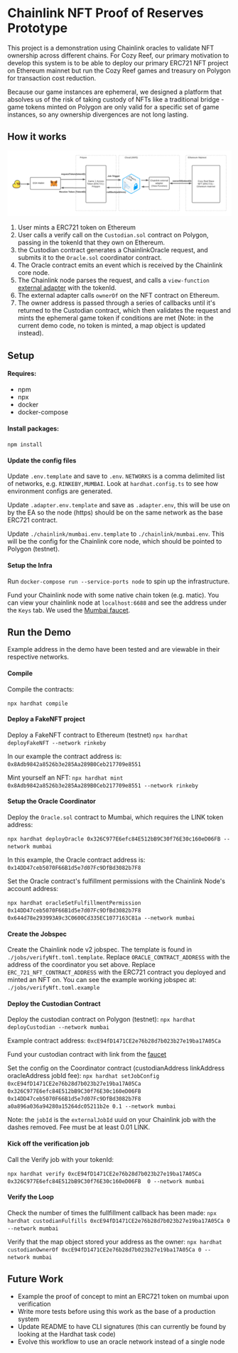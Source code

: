 # Chainlink NFT Proof of Reserves Prototype

This project is a demonstration using Chainlink oracles to validate NFT ownership across different chains. For Cozy Reef, our primary motivation to develop this system is to be able to deploy our primary ERC721 NFT project on Ethereum mainnet but run the Cozy Reef games and treasury on Polygon for transaction cost reduction.

Because our game instances are ephemeral, we designed a platform that absolves us of the risk of taking custody of NFTs like a traditional bridge - game tokens minted on Polygon are only valid for a specific set of game instances, so any ownership divergences are not long lasting.

## How it works

![alt text](https://github.com/CozyReef/prototype-chainlink-proof-of-reserves/blob/main/docs/imgs/architecture.png?raw=true)

1. User mints a ERC721 token on Ethereum
2. User calls a verify call on the `Custodian.sol` contract on Polygon, passing in the tokenId that they own on Ethereum.
3. the Custodian contract generates a ChainlinkOracle request, and submits it to the `Oracle.sol` coordinator contract.
4. The Oracle contract emits an event which is received by the Chainlink core node.
5. The Chainlink node parses the request, and calls a `view-function` [external adapter](https://github.com/smartcontractkit/external-adapters-js/tree/develop/packages/sources/view-function) with the tokenId.
6. The external adapter calls `ownerOf` on the NFT contract on Ethereum.
7. The owner address is passed through a series of callbacks until it's returned to the Custodian contract, which then validates the request and mints the ephemeral game token if conditions are met (Note: in the current demo code, no token is minted, a map object is updated instead). 

## Setup

#### Requires:
- npm
- npx
- docker
- docker-compose

#### Install packages:
`npm install`

#### Update the config files
Update `.env.template` and save to `.env`. `NETWORKS` is a comma delimited list of networks, e.g. `RINKEBY,MUMBAI`. Look at `hardhat.config.ts` to see how environment configs are generated.

Update `.adapter.env.template` and save as `.adapter.env`, this will be use on by the EA so the node (https) should be on the same network as the base ERC721 contract.

Update `./chainlink/mumbai.env.template` to `./chainlink/mumbai.env`. This will be the config for the Chainlink core node, which should be pointed to Polygon (testnet).

#### Setup the Infra 

Run `docker-compose run --service-ports node` to spin up the infrastructure.

Fund your Chainlink node with some native chain token (e.g. matic). You can view your chainlink node at `localhost:6688` and see the address under the `Keys` tab. We used the [Mumbai faucet](https://faucet.polygon.technology/).

## Run the Demo
Example address in the demo have been tested and are viewable in their respective networks.

#### Compile
Compile the contracts:

`npx hardhat compile`

#### Deploy a FakeNFT project

Deploy a FakeNFT contract to Ethereum (testnet)
`npx hardhat deployFakeNFT --network rinkeby` 

In our example the contract address is: 
`0x8Adb9842a8526b3e285Aa289B0Ceb217709e8551`

Mint yourself an NFT:
`npx hardhat mint 0x8Adb9842a8526b3e285Aa289B0Ceb217709e8551 --network rinkeby`

#### Setup the Oracle Coordinator
Deploy the `Oracle.sol` contract to Mumbai, which requires the LINK token address: 

`npx hardhat deployOracle 0x326C977E6efc84E512bB9C30f76E30c160eD06FB --network mumbai`

In this example, the Oracle contract address is: `0x14DD47ceb5070F66B1d5e7d07Fc9DfBd3082b7F8`

Set the Oracle contract's fulfillment permissions with the Chainlink Node's account address:

`npx hardhat oracleSetFulfillmentPermission 0x14DD47ceb5070F66B1d5e7d07Fc9DfBd3082b7F8 0x644d78e293993A9c3C0600Cd335EC1077163C81a --network mumbai`

#### Create the Jobspec
Create the Chainlink node v2 jobspec. The template is found in `./jobs/verifyNft.toml.template`. Replace `ORACLE_CONTRACT_ADDRESS` with the address of the coordinator you set above. Replace `ERC_721_NFT_CONTRACT_ADDRESS` with the ERC721 contract you deployed and minted an NFT on. You can see the example working jobspec at: `./jobs/verifyNft.toml.example`

#### Deploy the Custodian Contract
Deploy the custodian contract on Polygon (testnet):
`npx hardhat deployCustodian --network mumbai`

Example contract address:
`0xcE94fD1471CE2e76b28d7b023b27e19ba17A05Ca`

Fund your custodian contract with link from the [faucet](https://faucets.chain.link/)

Set the config on the Coordinator contract (custodianAddress linkAddress oracleAddress jobId fee):
`npx hardhat setJobConfig 0xcE94fD1471CE2e76b28d7b023b27e19ba17A05Ca 0x326C977E6efc84E512bB9C30f76E30c160eD06FB 0x14DD47ceb5070F66B1d5e7d07Fc9DfBd3082b7F8 a0a896a036a94280a15264dc05211b2e 0.1 --network mumbai`

Note: the `jobId` is the `externalJobId` uuid on your Chainlink job with the dashes removed. Fee must be at least 0.01 LINK. 

#### Kick off the verification job

Call the Verify job with your tokenId:

`npx hardhat verify 0xcE94fD1471CE2e76b28d7b023b27e19ba17A05Ca 0x326C977E6efc84E512bB9C30f76E30c160eD06FB  0 --network mumbai`

#### Verify the Loop

Check the number of times the fullfillment callback has been made:
`npx hardhat custodianFulfills 0xcE94fD1471CE2e76b28d7b023b27e19ba17A05Ca 0 --network mumbai`

Verify that the map object stored your address as the owner:
`npx hardhat custodianOwnerOf 0xcE94fD1471CE2e76b28d7b023b27e19ba17A05Ca 0 --network mumbai`

## Future Work

- Example the proof of concept to mint an ERC721 token on mumbai upon verification
- Write more tests before using this work as the base of a production system
- Update README to have CLI signatures (this can currently be found by looking at the Hardhat task code)
- Evolve this workflow to use an oracle network instead of a single node
